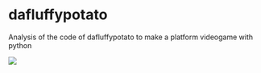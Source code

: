 # dafluffypotato

Analysis of the code of dafluffypotato to make a platform videogame with python

![](https://pythonprogramming.altervista.org/wp-content/uploads/2022/01/image-19.png)
